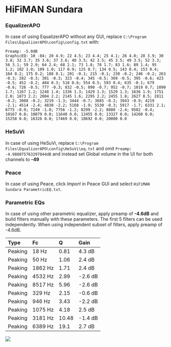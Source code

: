 # HiFiMAN Sundara

### EqualizerAPO
In case of using EqualizerAPO without any GUI, replace `C:\Program Files\EqualizerAPO\config\config.txt`
with:
```
Preamp: -5.0dB
GraphicEQ: 10 -84; 20 4.9; 22 4.5; 23 4.4; 25 4.1; 26 4.0; 28 3.9; 30 3.8; 32 3.7; 35 3.6; 37 3.6; 40 3.5; 42 3.5; 45 3.5; 49 3.5; 52 3.3; 56 3.1; 59 2.9; 64 2.4; 68 2.1; 73 1.8; 78 1.7; 83 1.6; 89 1.4; 95 1.2; 102 1.0; 109 1.0; 117 0.9; 125 0.7; 134 0.5; 143 0.4; 153 0.4; 164 0.2; 175 0.2; 188 0.1; 201 -0.1; 215 -0.1; 230 -0.2; 246 -0.2; 263 -0.3; 282 -0.3; 301 -0.3; 323 -0.4; 345 -0.5; 369 -0.5; 395 -0.6; 423 -0.5; 452 -0.2; 484 0.3; 518 0.6; 554 0.5; 593 0.4; 635 -0.1; 679 -0.6; 726 -0.5; 777 -0.3; 832 -0.5; 890 -0.7; 952 -0.7; 1019 0.7; 1090 1.7; 1167 1.2; 1248 1.4; 1336 1.3; 1429 1.3; 1529 1.3; 1636 1.9; 1751 2.0; 1873 2.2; 2004 2.2; 2145 1.6; 2295 2.2; 2455 1.8; 2627 0.5; 2811 -0.2; 3008 -0.2; 3219 -1.3; 3444 -0.7; 3685 -0.2; 3943 -0.9; 4219 -2.1; 4514 -2.4; 4830 -2.2; 5168 -1.9; 5530 -0.3; 5917 -1.7; 6331 2.1; 6775 -0.9; 7249 -1.0; 7756 -1.2; 8299 -2.2; 8880 -2.4; 9502 -0.4; 10167 0.0; 10879 0.0; 11640 0.0; 12455 0.0; 13327 0.0; 14260 0.0; 15258 0.0; 16326 0.0; 17469 0.0; 18692 0.0; 20000 0.0
```

### HeSuVi
In case of using HeSuVi, replace `C:\Program Files\EqualizerAPO\config\HeSuVi\eq.txt` and omit `Preamp:
-4.988075763297844dB` and instead set Global volume in the UI for both channels to **-49**

### Peace
In case of using Peace, click *Import* in Peace GUI and select `HiFiMAN Sundara ParametricEQ.txt`.

### Parametric EQs
In case of using other parametric equalizer, apply preamp of **-4.6dB** and build filters manually
with these parameters. The first 5 filters can be used independently.
When using independent subset of filters, apply preamp of -4.6dB.

| Type    | Fc      |     Q | Gain    |
|:--------|:--------|:------|:--------|
| Peaking | 18 Hz   |  0.81 | 4.3 dB  |
| Peaking | 50 Hz   |  1.06 | 2.4 dB  |
| Peaking | 1862 Hz |  1.71 | 2.4 dB  |
| Peaking | 4532 Hz |  2.99 | -2.6 dB |
| Peaking | 8517 Hz |  5.96 | -2.6 dB |
| Peaking | 329 Hz  |  2.15 | -0.6 dB |
| Peaking | 946 Hz  |  3.43 | -2.2 dB |
| Peaking | 1075 Hz |  4.18 | 2.5 dB  |
| Peaking | 3181 Hz | 10.48 | -1.4 dB |
| Peaking | 6389 Hz | 19.1  | 2.7 dB  |

![](https://raw.githubusercontent.com/jaakkopasanen/AutoEq/master/results/innerfidelity/sbaf-serious/HiFiMAN%20Sundara/HiFiMAN%20Sundara.png)